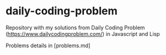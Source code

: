 # daily-coding-problem

Repository with my solutions from Daily Coding Problem (https://www.dailycodingproblem.com/) in Javascript and Lisp

Problems details in [problems.md]


